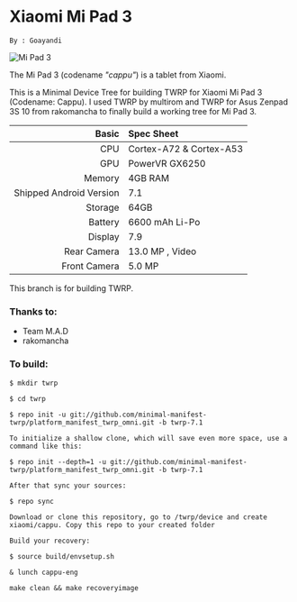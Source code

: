 Xiaomi Mi Pad 3
===============
```
By : Goayandi
```
![Mi Pad 3](https://img1.banggood.com/thumb/view/oaupload/banggood/images/B0/D2/0de444d6-e7f6-4479-b180-865b12778e67.jpeg)

The Mi Pad 3 (codename _"cappu"_) is a tablet from Xiaomi.

This is a Minimal Device Tree for building TWRP for Xiaomi Mi Pad 3 (Codename: Cappu). I used TWRP by multirom and TWRP for Asus Zenpad 3S 10 from rakomancha to finally build a working tree for Mi Pad 3.

Basic        | Spec Sheet
------------:|:------------------------
CPU          | Cortex-A72 & Cortex-A53 | Hexa-Core | MT8176
GPU          | PowerVR GX6250
Memory       | 4GB RAM
Shipped Android Version | 7.1
Storage      | 64GB
Battery      | 6600 mAh Li-Po
Display      | 7.9
Rear Camera  | 13.0 MP , Video
Front Camera | 5.0 MP


This branch is for building TWRP.

### Thanks to:
 * Team M.A.D
 * rakomancha

### To build: 

```
$ mkdir twrp

$ cd twrp

$ repo init -u git://github.com/minimal-manifest-twrp/platform_manifest_twrp_omni.git -b twrp-7.1

To initialize a shallow clone, which will save even more space, use a command like this:

$ repo init --depth=1 -u git://github.com/minimal-manifest-twrp/platform_manifest_twrp_omni.git -b twrp-7.1

After that sync your sources:

$ repo sync

Download or clone this repository, go to /twrp/device and create xiaomi/cappu. Copy this repo to your created folder

Build your recovery:

$ source build/envsetup.sh

& lunch cappu-eng

make clean && make recoveryimage
```
